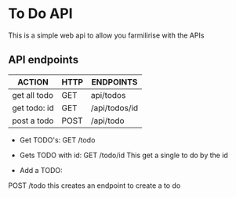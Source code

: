# To Do API

This is a simple web api to allow you farmilirise with the APIs

## API endpoints 


| ACTION        | HTTP  |    ENDPOINTS     |
|---------------|-------|------------------|
|get all todo   | GET   |    api/todos     |
|get todo: id   | GET   |   /api/todos/id  |
|post a todo    | POST  |   /api/todo      |

- Get TODO's:
GET /todo

- Gets TODO with id:
GET /todo/id
This get a single to do  by the id
- Add a TODO: 

POST /todo
this creates an endpoint to create a to do 







